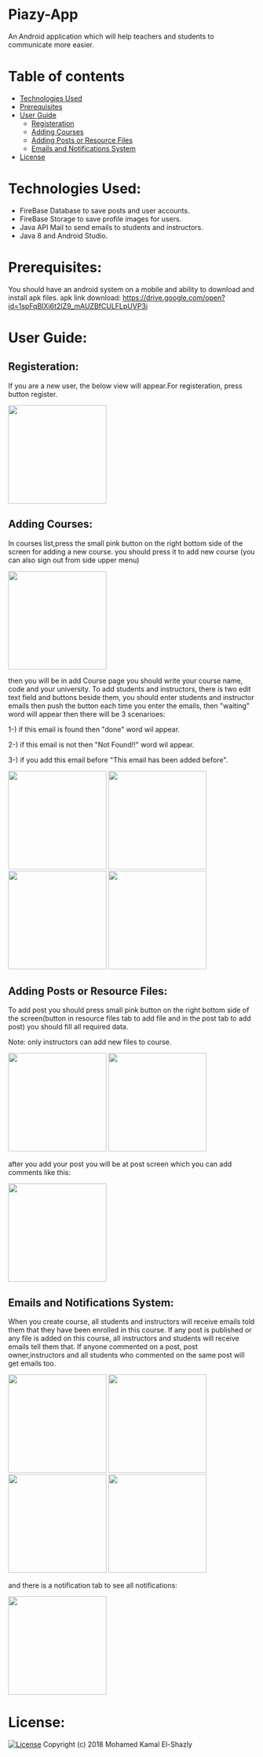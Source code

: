 # Piazy-App
 An Android application which will help teachers and students to communicate more easier.

Table of contents
=================

<!--ts-->
   * [Technologies Used](#technologies-used)
   * [Prerequisites](#prerequisites)
   * [User Guide](#user-guide)
      * [Registeration](#registeration)
      * [Adding Courses](#adding-courses)
      * [Adding Posts or Resource Files](#adding-posts-or-resource-files)
      * [Emails and Notifications System](#emails-and-notifications-system)
   * [License](#license)
<!--te-->

Technologies Used:
==================
- FireBase Database to save posts and user accounts.
- FireBase Storage to save profile images for users.
- Java API Mail to send emails to students and instructors.
- Java 8 and Android Studio. 

Prerequisites:
=============
You should have an android system on a mobile and ability to download and install apk files.
apk link download:
https://drive.google.com/open?id=1spFqBIXi6t2IZ9_mAUZBfCULFLpUVP3i

User Guide:
===========

Registeration:
--------------------
  
  If you are a new user, the below view will appear.For registeration, press button register. 

<img src="Images/Register.jpeg" width = "200">

Adding Courses:
--------------------
  
  In courses list,press the small pink button on the right bottom side of the screen for adding a new course. you should press    it to add new course (you can also sign out from side upper menu)

<img src="Images/courselistandsignout.jpeg" width = "200"> 


then you will be in add Course page you should write your course name, code and your university.
To add students and instructors, there is two edit text field and buttons beside them, you should enter students and instructor emails then push the button each time you enter the emails, then "waiting" word will appear then there will be 3 scenarioes:

1-) if this email is found  then "done" word wil appear.

2-) if this  email is not then "Not Found!!" word wil appear.

3-) if you add this email before "This email has been added before".


 <img src="Images/waitaddstudent.jpeg" width = "200"> <img src="Images/addstudent.jpeg" width = "200"> <img src="Images/notfoundstudent.jpeg" width = "200">  <img src="Images/hasbeenadded.jpeg" width = "200"> 

 
Adding Posts or Resource Files:
--------------------------------

  To add post you should press small pink button on the right bottom side of the screen(button in resource files tab to add file and in the post tab to add post) you should fill all required data.
 
 Note: only instructors can add new files to course.
 

 <img src="Images/addpost.jpeg" width = "200"> <img src="Images/addfile.jpeg" width = "200">
 
 after you add your post you will be at post screen which you can add comments like this:
 
  <img src="Images/studentpost.jpeg" width = "200">
  
  Emails and Notifications System:
  --------------------
  
  When you create course, all students and instructors will receive emails told them that they have been enrolled in this course. If any post is published or any file is added on this course, all instructors and students will receive emails tell them that.
  If anyone commented on a post, post owner,instructors and all  students who commented on the same post will get emails too.
  
<img src="Images/addfileemail.jpeg" width = "200">  <img src="Images/addcourseemail.jpeg" width = "200">  <img src="Images/instructoremailcomment.jpeg" width = "200">   <img src="Images/emailcomment.jpeg" width = "200"> 


and there is a notification tab to see all notifications:

<img src="Images/Notificationlist.jpeg" width = "200">


License:
=======

[![License](http://img.shields.io/:license-mit-blue.svg?style=flat-square)](http://badges.mit-license.org)
Copyright (c) 2018 Mohamed Kamal El-Shazly






